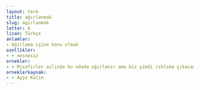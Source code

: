 ```yaml
---
layout: term
title: ağırlanmak
slug: agirlanmak
letter: A
lisan: Türkçe
anlamlar:
- Ağırlama işine konu olmak
ozellikler:
- - nesnesiz
ornekler:
- - Misafirler aslında bu odada ağırlanır ama biz şimdi rıhtıma çıkacağız.
orneklerkaynak:
- - Ayşe Kulin
---
```

